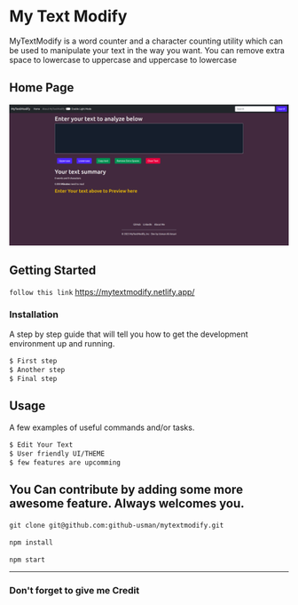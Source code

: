 # My Text Modify

MyTextModify is a word counter and a character counting utility which can be used to manipulate your text in the way you want. You can remove extra space to lowercase to uppercase and uppercase to lowercase


## Home Page
![alt text](./public/mytextmodify_home.png)
## Getting Started

` follow this link `
https://mytextmodify.netlify.app/



### Installation

A step by step guide that will tell you how to get the development environment up and running.

```
$ First step
$ Another step
$ Final step
```

## Usage

A few examples of useful commands and/or tasks.

```
$ Edit Your Text
$ User friendly UI/THEME
$ few features are upcomming
```



## You Can contribute by adding some more awesome feature. Always welcomes you.

`git clone git@github.com:github-usman/mytextmodify.git`


`npm install`

`npm start`

---
### Don't forget to give me Credit

